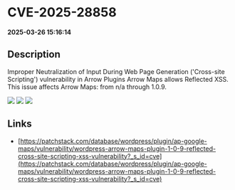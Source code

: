 # CVE-2025-28858

**2025-03-26 15:16:14**

## Description
Improper Neutralization of Input During Web Page Generation ('Cross-site Scripting') vulnerability in Arrow Plugins Arrow Maps allows Reflected XSS. This issue affects Arrow Maps: from n/a through 1.0.9.

![](https://img.shields.io/static/v1?label=Score&message=7.1&color=red)
![](https://img.shields.io/static/v1?label=Severity&message=HIGH&color=red)
![](https://img.shields.io/static/v1?label=CWE&message=XSS&color=green)

## Links
- [https://patchstack.com/database/wordpress/plugin/ap-google-maps/vulnerability/wordpress-arrow-maps-plugin-1-0-9-reflected-cross-site-scripting-xss-vulnerability?_s_id=cve](https://patchstack.com/database/wordpress/plugin/ap-google-maps/vulnerability/wordpress-arrow-maps-plugin-1-0-9-reflected-cross-site-scripting-xss-vulnerability?_s_id=cve)
